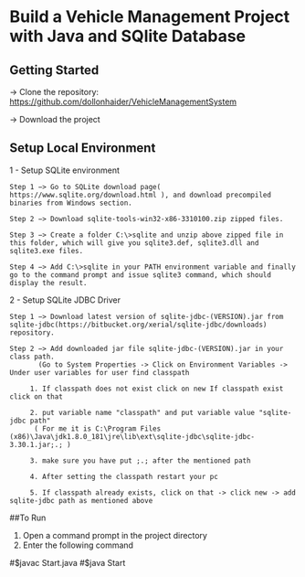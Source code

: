 # Build a Vehicle Management Project with Java and SQlite Database

## Getting Started

-> Clone the repository: https://github.com/dollonhaider/VehicleManagementSystem

-> Download the project

## Setup Local Environment

1 - Setup SQLite environment

	Step 1 −> Go to SQLite download page( https://www.sqlite.org/download.html ), and download precompiled binaries from Windows section.

	Step 2 −> Download sqlite-tools-win32-x86-3310100.zip zipped files.

	Step 3 −> Create a folder C:\>sqlite and unzip above zipped file in this folder, which will give you sqlite3.def, sqlite3.dll and sqlite3.exe files.

	Step 4 −> Add C:\>sqlite in your PATH environment variable and finally go to the command prompt and issue sqlite3 command, which should display the result.

2 - Setup SQLite JDBC Driver

	Step 1 −> Download latest version of sqlite-jdbc-(VERSION).jar from sqlite-jdbc(https://bitbucket.org/xerial/sqlite-jdbc/downloads) repository.

	Step 2 −> Add downloaded jar file sqlite-jdbc-(VERSION).jar in your class path.
		   (Go to System Properties -> Click on Environment Variables -> Under user variables for user find classpath 
		
		 1. If classpath does not exist click on new If classpath exist click on that 
		 
		 2. put variable name "classpath" and put variable value "sqlite-jdbc path"
	      ( For me it is C:\Program Files (x86)\Java\jdk1.8.0_181\jre\lib\ext\sqlite-jdbc\sqlite-jdbc-3.30.1.jar;.; )
		  
		 3. make sure you have put ;.; after the mentioned path
		 
		 4. After setting the classpath restart your pc
		 
		 5. If classpath already exists, click on that -> click new -> add sqlite-jdbc path as mentioned above
		 
##To Run 
 1. Open a command prompt in the project directory
 2. Enter the following command
 
 #$javac Start.java
 #$java Start
		 
	
		


